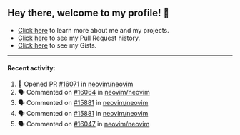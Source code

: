 ## Hey there, welcome to my profile! 👋

- [Click here](https://seandewar.github.io/) to learn more about me and my projects.
- [Click here](https://github.com/search?p=1&q=author%3Aseandewar+is%3Apr) to see my Pull Request history.
- [Click here](https://gist.github.com/seandewar) to see my Gists.

---

#### Recent activity:

<!--START_SECTION:activity-->
1. 💪 Opened PR [#16071](https://github.com/neovim/neovim/pull/16071) in [neovim/neovim](https://github.com/neovim/neovim)
2. 🗣 Commented on [#16064](https://github.com/neovim/neovim/issues/16064) in [neovim/neovim](https://github.com/neovim/neovim)
3. 🗣 Commented on [#15881](https://github.com/neovim/neovim/issues/15881) in [neovim/neovim](https://github.com/neovim/neovim)
4. 🗣 Commented on [#15881](https://github.com/neovim/neovim/issues/15881) in [neovim/neovim](https://github.com/neovim/neovim)
5. 🗣 Commented on [#16047](https://github.com/neovim/neovim/issues/16047) in [neovim/neovim](https://github.com/neovim/neovim)
<!--END_SECTION:activity-->
